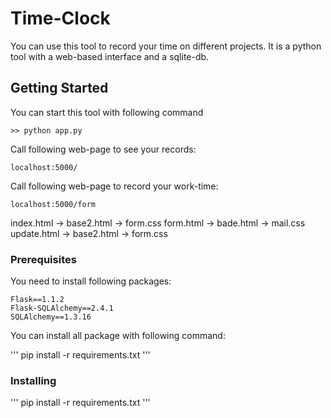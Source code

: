# Time-Clock

You can use this tool to record your time on different projects. It is a python tool with a web-based interface and a sqlite-db.

## Getting Started

You can start this tool with following command 

```
>> python app.py
```

Call following web-page to see your records:
```
localhost:5000/
```

Call following web-page to record your work-time:

```
localhost:5000/form
```

index.html -> base2.html -> form.css
form.html -> bade.html -> mail.css
update.html -> base2.html -> form.css


### Prerequisites

You need to install following packages:

```
Flask==1.1.2
Flask-SQLAlchemy==2.4.1
SQLAlchemy==1.3.16
```
You can install all package with following command:

'''
pip install -r requirements.txt
'''

### Installing
'''
pip install -r requirements.txt
'''